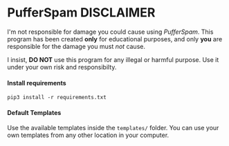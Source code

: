 # PufferSpam DISCLAIMER #
I'm not responsible for damage you could cause using _PufferSpam_.
This program has been created **only** for educational 
purposes, and only **you** are responsible for the damage you must _not_ cause.

I insist, **DO NOT** use this program for any illegal or harmful
purpose. Use it under your own risk and responsibilty.

#### Install requirements ####
	pip3 install -r requirements.txt

#### Default Templates ####
Use the available templates inside the `templates/` folder.
You can use your own templates from any other location in
your computer.

